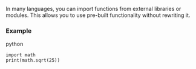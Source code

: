 In many languages, you can import functions from external libraries or modules. This allows you to use pre-built functionality without rewriting it.

### Example

python
```
import math
print(math.sqrt(25))
```